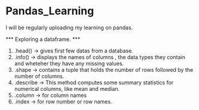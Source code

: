 # Pandas_Learning
I will be regularly uploading my learning on pandas.

***  Exploring a dataframe. ***
1.  .head() -> gives first few datas from a database.
2. .info()  -> displays the names of columns , the  data types they contain and wheteher they have any missing values.
3. .shape   -> contains a tuple that holds the number of rows followed by the number of columns.
4. .describe -> This method computes some summary statistics for numerical columns, like mean and median.
5. .column -> for column names
6. .index -> for row number or row names.


